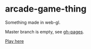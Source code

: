 # arcade-game-thing
Something made in web-gl.

Master branch is empty, see [gh-pages](https://github.com/jani-nykanen/arcade-game-thing/tree/gh-pages). 

[Play here](https://jani-nykanen.github.io/arcade-game-thing/)
